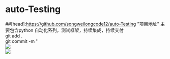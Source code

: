 # auto-Testing
##[head]:https://github.com/songweilongcode12/auto-Testing "项目地址"
主要包含python 自动化系列，测试框架，持续集成，持续交付<br>
git add .<br>
git commit -m ''<br>
![](https://img.shields.io/badge/python-brightgreen.svg)<br>
![](https://img.shields.io/badge/blog-@champyin-yellow.svg?style=flat)<br>
